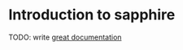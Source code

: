 # Introduction to sapphire

TODO: write [great documentation](http://jacobian.org/writing/what-to-write/)
